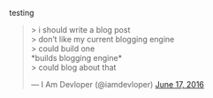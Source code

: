 testing

<blockquote class="twitter-tweet" data-lang="en"><p lang="en" dir="ltr">&gt; i should write a blog post<br>&gt; don’t like my current blogging engine<br>&gt; could build one<br>*builds blogging engine*<br>&gt; could blog about that</p>&mdash; I Am Devloper (@iamdevloper) <a href="https://twitter.com/iamdevloper/status/743799765566054410">June 17, 2016</a></blockquote>
<script async src="//platform.twitter.com/widgets.js" charset="utf-8"></script>
